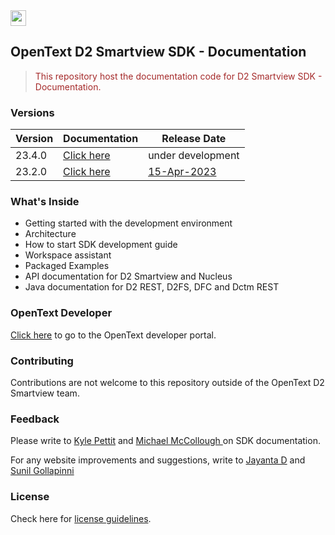 <img src="https://opentext.github.io/d2sv-sdk/23.4.0/images/icon.png" height="25px;">

## OpenText D2 Smartview SDK - Documentation 

> <p style="color:brown"> This repository host the documentation code for D2 Smartview SDK - Documentation. </p>

### Versions

| Version | Documentation | Release Date |
|---------| ----------- |  ----------- |
| 23.4.0  | [Click here](https://opentext.github.io/d2sv-sdk/23.4.0/) | under development  |
| 23.2.0  | [Click here](https://opentext.github.io/d2sv-sdk/23.2.0/) |  [15-Apr-2023](https://support.opentext.com/csm?id=search&spa=1&q=%23DocumentumD223.2SoftwareDownloads) |

### What's Inside  

- Getting started with the development environment
- Architecture 
- How to start SDK development guide
- Workspace assistant
- Packaged Examples
- API documentation for D2 Smartview and Nucleus
- Java documentation for D2 REST, D2FS, DFC and Dctm REST

### OpenText Developer

[Click here](https://developer.opentext.com/) to go to the OpenText developer portal.

### Contributing

Contributions are not welcome to this repository outside of the OpenText D2 Smartview team.


### Feedback

Please write to [Kyle Pettit](mailto:kpettit@opentext.com) and [Michael McCollough
](mailto:mmccollo@opentext.com) on SDK documentation.

For any website improvements and suggestions, write to [Jayanta D](mailto:jayantad@opentext.com) and [Sunil Gollapinni
](mailto:sgollapinni@opentext.com)

### License

Check here for [license guidelines](/LICENSE).

<style>
h1 {
  display: none;
}
</style>

